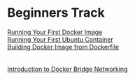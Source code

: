 # Beginners Track

[Running Your First Docker Image](https://github.com/ajeetraina/docker101/blob/master/beginners/chap01.md)<br>
[Running Your First Ubuntu Container](https://github.com/ajeetraina/docker101/blob/master/beginners/chap02.md)<br>
[Building Docker Image from Dockerfile](https://github.com/ajeetraina/docker101/blob/master/beginners/chap03.md)<br>
[]()<br>
[]()<br>
[Introduction to Docker Bridge Networking]()<br>
[]()<br>
[]()<br>
